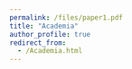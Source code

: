```yaml
---
permalink: /files/paper1.pdf
title: "Academia"
author_profile: true
redirect_from: 
  - /Academia.html
---
```

